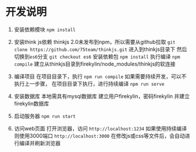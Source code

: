 开发说明
======
1. 安装依赖模块
```npm install```

1. 安装think js依赖
thinkjs 2.0未发布到npm，所以需要从github拉取
```git clone https://github.com/75team/thinkjs.git```
进入到thinkjs目录下
然后切换到`es6`分支
```git checkout es6```
安装依赖包
```npm install```
执行编译
```npm compile```
建立从thinkjs目录到firekylin/node_modules/thinkjs的软连接

1. 编译项目
在项目目录下，执行
```npm run compile```
如果需要持续开发，可以不执行上一步骤，
在项目目录下执行，进行持续编译
```npm run serve```

1. 安装数据库
本地需具有mysql数据库
建立用户firekylin，密码firekylin
并建立firekylin数据库

1. 启动服务器
```npm run start```

1. 访问web页面
打开浏览器，访问
```http://localhost:1234```
如果使用持续编译则使用3000端口
```http://localhost:3000```
在修改js或css等文件后，会自动进行编译并刷新浏览器
